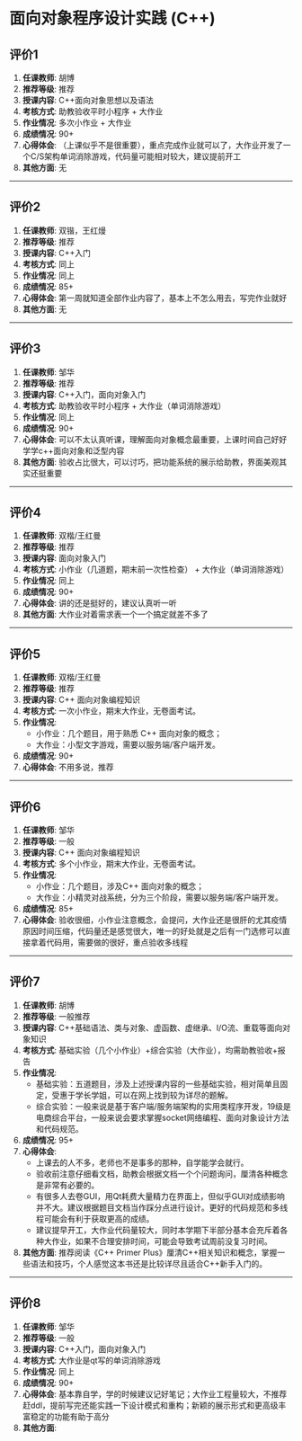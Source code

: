 # 面向对象程序设计实践 (C++)

## 评价1

1. **任课教师**: 胡博
2. **推荐等级**: 推荐
3. **授课内容**: C++面向对象思想以及语法
4. **考核方式**: 助教验收平时小程序 + 大作业
5. **作业情况**: 多次小作业 + 大作业
6. **成绩情况**: 90+
7. **心得体会**: （上课似乎不是很重要），重点完成作业就可以了，大作业开发了一个C/S架构单词消除游戏，代码量可能相对较大，建议提前开工
8. **其他方面**: 无

---

## 评价2

1. **任课教师**: 双锴，王红熳
2. **推荐等级**: 推荐
3. **授课内容**: C++入门
4. **考核方式**: 同上
5. **作业情况**: 同上
6. **成绩情况**: 85+
7. **心得体会**: 第一周就知道全部作业内容了，基本上不怎么用去，写完作业就好
8. **其他方面**: 无

---

## 评价3

1. **任课教师**: 邹华
2. **推荐等级**: 推荐
3. **授课内容**: C++入门，面向对象入门
4. **考核方式**: 助教验收平时小程序 + 大作业（单词消除游戏）
5. **作业情况**: 同上
6. **成绩情况**: 90+
7. **心得体会**: 可以不太认真听课，理解面向对象概念最重要，上课时间自己好好学学c++面向对象和泛型内容
8. **其他方面**: 验收占比很大，可以讨巧，把功能系统的展示给助教，界面美观其实还挺重要

---

## 评价4

1. **任课教师**: 双楷/王红曼
2. **推荐等级**: 推荐
3. **授课内容**: 面向对象入门
4. **考核方式**: 小作业（几道题，期末前一次性检查） + 大作业（单词消除游戏）
5. **作业情况**: 同上
6. **成绩情况**: 90+
7. **心得体会**: 讲的还是挺好的，建议认真听一听
8. **其他方面**: 大作业对着需求表一个一个搞定就差不多了

---

## 评价5

1. **任课教师**: 双楷/王红曼
2. **推荐等级**: 推荐
3. **授课内容**: C++ 面向对象编程知识
4. **考核方式**: 一次小作业，期末大作业，无卷面考试。
5. **作业情况**: 
    * 小作业：几个题目，用于熟悉 C++ 面向对象的概念；
    * 大作业：小型文字游戏，需要以服务端/客户端开发。
6. **成绩情况**: 90+
7. **心得体会**: 不用多说，推荐
---

## 评价6

1. **任课教师**: 邹华
2. **推荐等级**: 一般
3. **授课内容**: C++ 面向对象编程知识
4. **考核方式**: 多个小作业，期末大作业，无卷面考试。
5. **作业情况**: 
    * 小作业：几个题目，涉及C++ 面向对象的概念；
    * 大作业：小精灵对战系统，分为三个阶段，需要以服务端/客户端开发。
6. **成绩情况**: 85+
7. **心得体会**: 验收很细，小作业注意概念，会提问，大作业还是很肝的尤其疫情原因时间压缩，代码量还是感觉很大，唯一的好处就是之后有一门选修可以直接拿着代码用，需要做的很好，重点验收多线程

---

## 评价7

1. **任课教师**: 胡博
2. **推荐等级**: 一般推荐
3. **授课内容**: C++基础语法、类与对象、虚函数、虚继承、I/O流、重载等面向对象知识
4. **考核方式**: 基础实验（几个小作业）+综合实验（大作业），均需助教验收+报告
5. **作业情况**: 
    * 基础实验：五道题目，涉及上述授课内容的一些基础实验，相对简单且固定，受惠于学长学姐，可以在网上找到较为详尽的题解。
    * 综合实验：一般来说是基于客户端/服务端架构的实用类程序开发，19级是电商综合平台，一般来说会要求掌握socket网络编程、面向对象设计方法和代码规范。
6. **成绩情况**: 95+
7. **心得体会**: 
    * 上课去的人不多，老师也不是事多的那种，自学能学会就行。
    * 验收前注意仔细看文档，助教会根据文档一个个问题询问，厘清各种概念是非常有必要的。
    * 有很多人去卷GUI，用Qt耗费大量精力在界面上，但似乎GUI对成绩影响并不大。建议根据题目文档当作踩分点进行设计。更好的代码规范和多线程可能会有利于获取更高的成绩。
    * 建议提早开工，大作业代码量较大，同时本学期下半部分基本会充斥着各种大作业，如果不合理安排时间，可能会导致考试周前没复习时间。
8. **其他方面**: 推荐阅读《C++ Primer Plus》厘清C++相关知识和概念，掌握一些语法和技巧，个人感觉这本书还是比较详尽且适合C++新手入门的。

---

## 评价8

1. **任课教师**: 邹华
2. **推荐等级**: 一般
3. **授课内容**: C++入门，面向对象入门
4. **考核方式**: 大作业是qt写的单词消除游戏
5. **作业情况**: 同上
6. **成绩情况**: 90+
7. **心得体会**: 基本靠自学，学的时候建议记好笔记；大作业工程量较大，不推荐赶ddl，提前写完还能实践一下设计模式和重构；新颖的展示形式和更高级丰富稳定的功能有助于高分
8. **其他方面**: 
